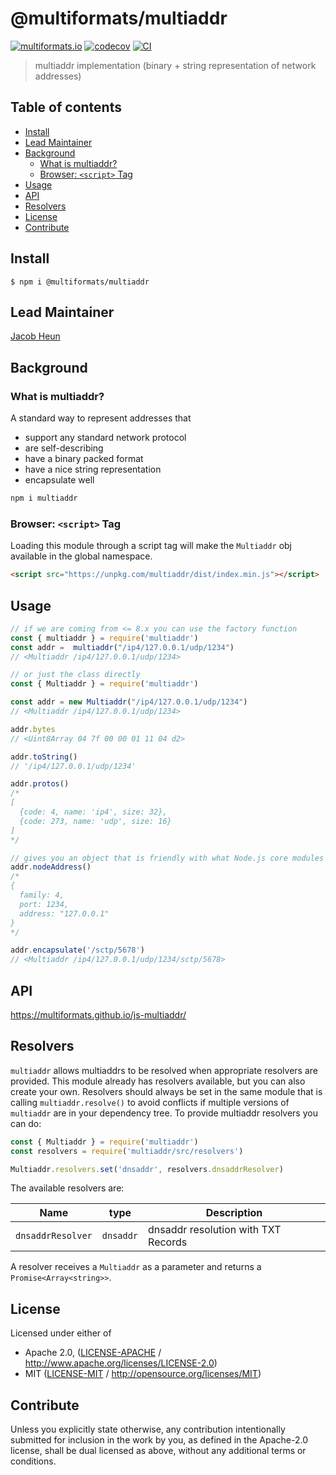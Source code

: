 # @multiformats/multiaddr <!-- omit in toc -->

[![multiformats.io](https://img.shields.io/badge/project-IPFS-blue.svg?style=flat-square)](http://multiformats.io)
[![codecov](https://img.shields.io/codecov/c/github/multiformats/js-multiaddr.svg?style=flat-square)](https://codecov.io/gh/multiformats/js-multiaddr)
[![CI](https://img.shields.io/github/workflow/status/multiformats/js-multiaddr/test%20&%20maybe%20release/master?style=flat-square)](https://github.com/multiformats/js-multiaddr/actions/workflows/js-test-and-release.yml)

> multiaddr implementation (binary + string representation of network addresses)

## Table of contents <!-- omit in toc -->

- [Install](#install)
- [Lead Maintainer](#lead-maintainer)
- [Background](#background)
  - [What is multiaddr?](#what-is-multiaddr)
  - [Browser: `<script>` Tag](#browser-script-tag)
- [Usage](#usage)
- [API](#api)
- [Resolvers](#resolvers)
- [License](#license)
- [Contribute](#contribute)

## Install

```console
$ npm i @multiformats/multiaddr
```

## Lead Maintainer

[Jacob Heun](https://github.com/jacobheun)

## Background

### What is multiaddr?

A standard way to represent addresses that

- support any standard network protocol
- are self-describing
- have a binary packed format
- have a nice string representation
- encapsulate well

```sh
npm i multiaddr
```

### Browser: `<script>` Tag

Loading this module through a script tag will make the `Multiaddr` obj available in
the global namespace.

```html
<script src="https://unpkg.com/multiaddr/dist/index.min.js"></script>
```

## Usage

```js
// if we are coming from <= 8.x you can use the factory function
const { multiaddr } = require('multiaddr')
const addr =  multiaddr("/ip4/127.0.0.1/udp/1234")
// <Multiaddr /ip4/127.0.0.1/udp/1234>

// or just the class directly
const { Multiaddr } = require('multiaddr')

const addr = new Multiaddr("/ip4/127.0.0.1/udp/1234")
// <Multiaddr /ip4/127.0.0.1/udp/1234>

addr.bytes
// <Uint8Array 04 7f 00 00 01 11 04 d2>

addr.toString()
// '/ip4/127.0.0.1/udp/1234'

addr.protos()
/*
[
  {code: 4, name: 'ip4', size: 32},
  {code: 273, name: 'udp', size: 16}
]
*/

// gives you an object that is friendly with what Node.js core modules expect for addresses
addr.nodeAddress()
/*
{
  family: 4,
  port: 1234,
  address: "127.0.0.1"
}
*/

addr.encapsulate('/sctp/5678')
// <Multiaddr /ip4/127.0.0.1/udp/1234/sctp/5678>
```

## API

<https://multiformats.github.io/js-multiaddr/>

## Resolvers

`multiaddr` allows multiaddrs to be resolved when appropriate resolvers are provided. This module already has resolvers available, but you can also create your own.  Resolvers should always be set in the same module that is calling `multiaddr.resolve()` to avoid conflicts if multiple versions of `multiaddr` are in your dependency tree.
To provide multiaddr resolvers you can do:

```js
const { Multiaddr } = require('multiaddr')
const resolvers = require('multiaddr/src/resolvers')

Multiaddr.resolvers.set('dnsaddr', resolvers.dnsaddrResolver)
```

The available resolvers are:

| Name              | type      | Description                         |
| ----------------- | --------- | ----------------------------------- |
| `dnsaddrResolver` | `dnsaddr` | dnsaddr resolution with TXT Records |

A resolver receives a `Multiaddr` as a parameter and returns a `Promise<Array<string>>`.

## License

Licensed under either of

- Apache 2.0, ([LICENSE-APACHE](LICENSE-APACHE) / <http://www.apache.org/licenses/LICENSE-2.0>)
- MIT ([LICENSE-MIT](LICENSE-MIT) / <http://opensource.org/licenses/MIT>)

## Contribute

Unless you explicitly state otherwise, any contribution intentionally submitted for inclusion in the work by you, as defined in the Apache-2.0 license, shall be dual licensed as above, without any additional terms or conditions.
